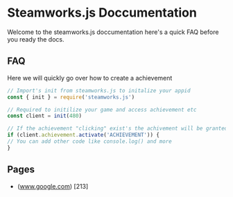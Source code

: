 # Steamworks.js Doccumentation
Welcome to the steamworks.js doccumentation here's a quick FAQ before you ready the docs.
## FAQ
Here we will quickly go over how to create a achievement 

```js 
// Import's init from steamworks.js to initalize your appid
const { init } = require('steamworks.js')

// Required to initilize your game and access achievement etc
const client = init(480)

// If the achievement "clicking" exist's the achivement will be granted to the user.
if (client.achievement.activate('ACHIEVEMENT')) {
// You can add other code like console.log() and more
}
```
## Pages

* (www.google.com) [213]

